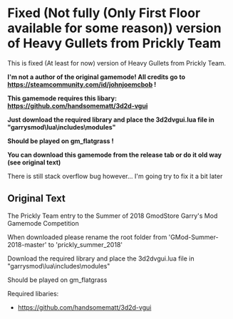 # Fixed (Not fully (Only First Floor available for some reason)) version of Heavy Gullets from Prickly Team
This is fixed (At least for now) version of Heavy Gullets from Prickly Team.

**I'm not a author of the original gamemode! All credits go to https://steamcommunity.com/id/johnjoemcbob !**

**This gamemode requires this libary: https://github.com/handsomematt/3d2d-vgui**

**Just download the required library and place the 3d2dvgui.lua file in "garrysmod\lua\includes\modules"**

**Should be played on gm_flatgrass !**

**You can download this gamemode from the release tab or do it old way (see original text)**

There is still stack overflow bug however... 
I'm going try to fix it a bit later

## Original Text

The Prickly Team entry to the Summer of 2018 GmodStore Garry's Mod Gamemode Competition

When downloaded please rename the root folder from 'GMod-Summer-2018-master' to 'prickly_summer_2018'

Download the required library and place the 3d2dvgui.lua file in "garrysmod\lua\includes\modules"

Should be played on gm_flatgrass

Required libaries:
-	https://github.com/handsomematt/3d2d-vgui
